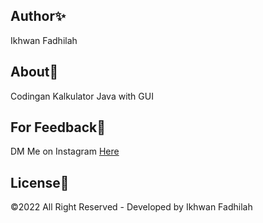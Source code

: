 ## Author✨
Ikhwan Fadhilah

## About💨

Codingan Kalkulator Java with GUI

## For Feedback💢

DM Me on Instagram [Here](https://www.instagram.com/dooo_dott/)

## License💎

©2022 All Right Reserved - Developed by Ikhwan Fadhilah
